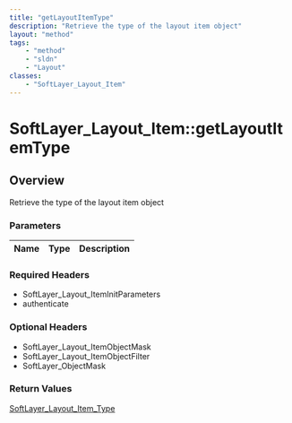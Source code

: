 ```yaml
---
title: "getLayoutItemType"
description: "Retrieve the type of the layout item object"
layout: "method"
tags:
    - "method"
    - "sldn"
    - "Layout"
classes:
    - "SoftLayer_Layout_Item"
---
```

# SoftLayer_Layout_Item::getLayoutItemType
## Overview 
Retrieve the type of the layout item object

### Parameters 
|Name | Type | Description |
| --- | --- | --- |


### Required Headers
* SoftLayer_Layout_ItemInitParameters
* authenticate

### Optional Headers
* SoftLayer_Layout_ItemObjectMask
* SoftLayer_Layout_ItemObjectFilter
* SoftLayer_ObjectMask

### Return Values
<a href='/reference/datatypes/SoftLayer_Layout_Item_Type'>SoftLayer_Layout_Item_Type </a>


